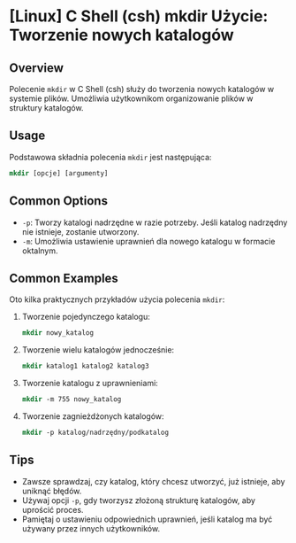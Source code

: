 # [Linux] C Shell (csh) mkdir Użycie: Tworzenie nowych katalogów

## Overview
Polecenie `mkdir` w C Shell (csh) służy do tworzenia nowych katalogów w systemie plików. Umożliwia użytkownikom organizowanie plików w struktury katalogów.

## Usage
Podstawowa składnia polecenia `mkdir` jest następująca:

```csh
mkdir [opcje] [argumenty]
```

## Common Options
- `-p`: Tworzy katalogi nadrzędne w razie potrzeby. Jeśli katalog nadrzędny nie istnieje, zostanie utworzony.
- `-m`: Umożliwia ustawienie uprawnień dla nowego katalogu w formacie oktalnym.

## Common Examples
Oto kilka praktycznych przykładów użycia polecenia `mkdir`:

1. Tworzenie pojedynczego katalogu:
   ```csh
   mkdir nowy_katalog
   ```

2. Tworzenie wielu katalogów jednocześnie:
   ```csh
   mkdir katalog1 katalog2 katalog3
   ```

3. Tworzenie katalogu z uprawnieniami:
   ```csh
   mkdir -m 755 nowy_katalog
   ```

4. Tworzenie zagnieżdżonych katalogów:
   ```csh
   mkdir -p katalog/nadrzędny/podkatalog
   ```

## Tips
- Zawsze sprawdzaj, czy katalog, który chcesz utworzyć, już istnieje, aby uniknąć błędów.
- Używaj opcji `-p`, gdy tworzysz złożoną strukturę katalogów, aby uprościć proces.
- Pamiętaj o ustawieniu odpowiednich uprawnień, jeśli katalog ma być używany przez innych użytkowników.
